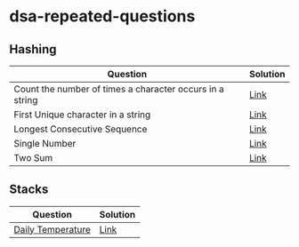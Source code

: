 # dsa-repeated-questions

## Hashing

| Question                                                 | Solution                                                     |
| -------------------------------------------------------- | ------------------------------------------------------------ |
| Count the number of times a character occurs in a string | [Link](https://github.com/SuvadeepMukherjee/dsa-repeated-questions/blob/main/Hashing/count-the-number-of-times-a-character-comes-in-a-string.md) |
| First Unique character in a string                       | [Link](https://github.com/SuvadeepMukherjee/dsa-repeated-questions/blob/main/Hashing/first-unique-character-in-string.md) |
| Longest Consecutive Sequence                             | [Link](https://github.com/SuvadeepMukherjee/dsa-repeated-questions/blob/main/Hashing/longest-consecutive-sequence.md) |
| Single Number                                            | [Link](https://github.com/SuvadeepMukherjee/dsa-repeated-questions/blob/main/Hashing/single-number.md) |
| Two Sum                                                  | [Link](https://github.com/SuvadeepMukherjee/dsa-repeated-questions/blob/main/Hashing/two-sum.md) |

## Stacks

| Question                                                     | Solution                                                     |
| ------------------------------------------------------------ | ------------------------------------------------------------ |
| [Daily Temperature](https://leetcode.com/problems/daily-temperatures/description/) | [Link](https://github.com/SuvadeepMukherjee/dsa-repeated-questions/blob/main/Stacks/daily-temperature.md) |


